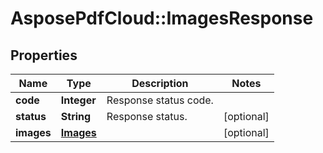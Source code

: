 # AsposePdfCloud::ImagesResponse


## Properties
Name | Type | Description | Notes
------------ | ------------- | ------------- | -------------
**code** | **Integer** | Response status code. | 
**status** | **String** | Response status. | [optional] 
**images** | [**Images**](Images.md) |  | [optional] 


